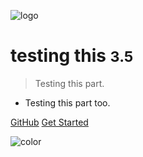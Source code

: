 <!-- _coverpage.md -->

![logo](_media/icon.svg)

# testing this <small>3.5</small>

> Testing this part.

- Testing this part too.

[GitHub](https://github.com/docsifyjs/docsify/)
[Get Started](#docsify)

![color](#1b1e52)